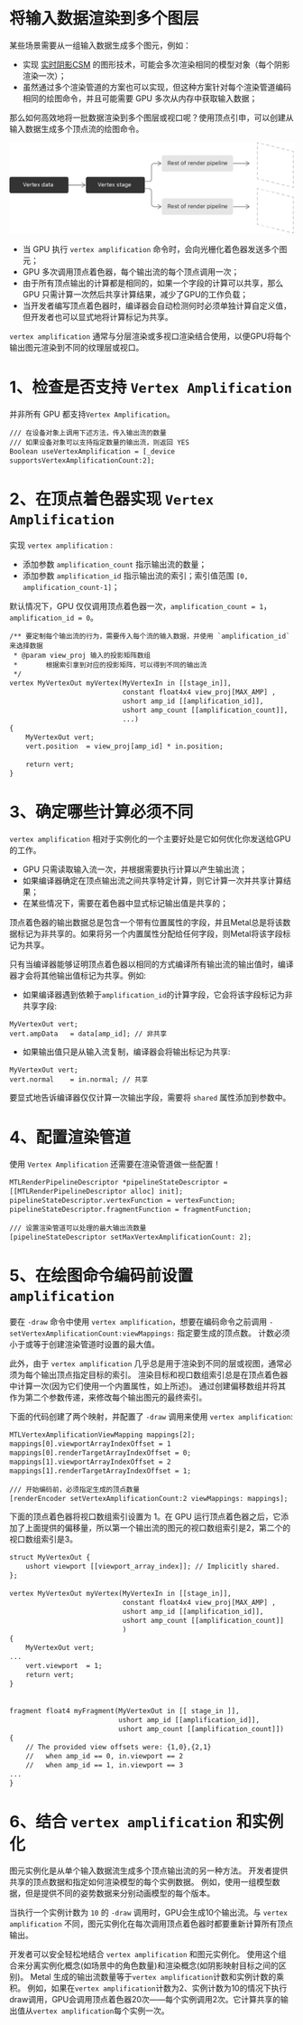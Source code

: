 # 将输入数据渲染到多个图层

某些场景需要从一组输入数据生成多个图元，例如：
* 实现 [实时阴影CSM](https://zhuanlan.zhihu.com/p/53689987) 的图形技术，可能会多次渲染相同的模型对象（每个阴影渲染一次）；
* 虽然通过多个渲染管道的方案也可以实现，但这种方案针对每个渲染管道编码相同的绘图命令，并且可能需要 GPU 多次从内存中获取输入数据；

那么如何高效地将一批数据渲染到多个图层或视口呢？使用顶点引申，可以创建从输入数据生成多个顶点流的绘图命令。

![顶点引申](assets/Metal_vertexs_amplification.png)

* 当 GPU 执行 `vertex amplification` 命令时，会向光栅化着色器发送多个图元；
* GPU 多次调用顶点着色器，每个输出流的每个顶点调用一次；
* 由于所有顶点输出的计算都是相同的，如果一个字段的计算可以共享，那么 GPU 只需计算一次然后共享计算结果，减少了GPU的工作负载；
* 当开发者编写顶点着色器时，编译器会自动检测何时必须单独计算自定义值，但开发者也可以显式地将计算标记为共享。


`vertex amplification` 通常与分层渲染或多视口渲染结合使用，以便GPU将每个输出图元渲染到不同的纹理层或视口。


# 1、检查是否支持 `Vertex Amplification`

并非所有 GPU 都支持`Vertex Amplification`。

```
/// 在设备对象上调用下述方法，传入输出流的数量
/// 如果设备对象可以支持指定数量的输出流，则返回 YES
Boolean useVertexAmplification = [_device supportsVertexAmplificationCount:2];
```

# 2、在顶点着色器实现 `Vertex Amplification`

实现 `vertex amplification` :
* 添加参数 `amplification_count` 指示输出流的数量；
* 添加参数 `amplification_id` 指示输出流的索引；索引值范围 `[0, amplification_count-1]`；

默认情况下，GPU 仅仅调用顶点着色器一次，`amplification_count = 1`，`amplification_id = 0`。

```
/** 要定制每个输出流的行为，需要传入每个流的输入数据，并使用 `amplification_id` 来选择数据
 * @param view_proj 输入的投影矩阵数组
 *       根据索引拿到对应的投影矩阵，可以得到不同的输出流
 */
vertex MyVertexOut myVertex(MyVertexIn in [[stage_in]],
                            constant float4x4 view_proj[MAX_AMP] ,
                            ushort amp_id [[amplification_id]],
                            ushort amp_count [[amplification_count]],
                            ...)
{
    MyVertexOut vert;
    vert.position  = view_proj[amp_id] * in.position;
    
    return vert;
}
```

# 3、确定哪些计算必须不同

`vertex amplification` 相对于实例化的一个主要好处是它如何优化你发送给GPU的工作。
* GPU 只需读取输入流一次，并根据需要执行计算以产生输出流；
* 如果编译器确定在顶点输出流之间共享特定计算，则它计算一次并共享计算结果；
* 在某些情况下，需要在着色器中显式标记输出值是共享的；


顶点着色器的输出数据总是包含一个带有位置属性的字段，并且Metal总是将该数据标记为非共享的。如果将另一个内置属性分配给任何字段，则Metal将该字段标记为共享。

只有当编译器能够证明顶点着色器以相同的方式编译所有输出流的输出值时，编译器才会将其他输出值标记为共享。例如:
* 如果编译器遇到依赖于`amplification_id`的计算字段，它会将该字段标记为非共享字段:

```
MyVertexOut vert;
vert.ampData   = data[amp_id]; // 非共享
```

* 如果输出值只是从输入流复制，编译器会将输出标记为共享:

```
MyVertexOut vert;
vert.normal    = in.normal; // 共享
```

要显式地告诉编译器仅仅计算一次输出字段，需要将 `shared` 属性添加到参数中。

# 4、配置渲染管道

使用 `Vertex Amplification` 还需要在渲染管道做一些配置！


```
MTLRenderPipelineDescriptor *pipelineStateDescriptor = [[MTLRenderPipelineDescriptor alloc] init];
pipelineStateDescriptor.vertexFunction = vertexFunction;
pipelineStateDescriptor.fragmentFunction = fragmentFunction;

/// 设置渲染管道可以处理的最大输出流数量
[pipelineStateDescriptor setMaxVertexAmplificationCount: 2];
```

# 5、在绘图命令编码前设置 `amplification` 

要在 `-draw` 命令中使用 `vertex amplification`，想要在编码命令之前调用 `-setVertexAmplificationCount:viewMappings:` 指定要生成的顶点数。
计数必须小于或等于创建渲染管道时设置的最大值。

此外，由于 `vertex amplification` 几乎总是用于渲染到不同的层或视图，通常必须为每个输出顶点指定目标的索引。
渲染目标和视口数组索引总是在顶点着色器中计算一次(因为它们使用一个内置属性，如上所述)。
通过创建偏移数组并将其作为第二个参数传递，来修改每个输出图元的最终索引。

下面的代码创建了两个映射，并配置了 `-draw` 调用来使用 `vertex amplification`:

```
MTLVertexAmplificationViewMapping mappings[2];
mappings[0].viewportArrayIndexOffset = 1
mappings[0].renderTargetArrayIndexOffset = 0;
mappings[1].viewportArrayIndexOffset = 2
mappings[1].renderTargetArrayIndexOffset = 1;

/// 开始编码前，必须指定生成的顶点数量
[renderEncoder setVertexAmplificationCount:2 viewMappings: mappings];
```

下面的顶点着色器将视口数组索引设置为 1。在 GPU 运行顶点着色器之后，它添加了上面提供的偏移量，所以第一个输出流的图元的视口数组索引是2，第二个的视口数组索引是3。


```
struct MyVertexOut {
    ushort viewport [[viewport_array_index]]; // Implicitly shared.
};

vertex MyVertexOut myVertex(MyVertexIn in [[stage_in]],
                            constant float4x4 view_proj[MAX_AMP] ,
                            ushort amp_id [[amplification_id]],
                            ushort amp_count [[amplification_count]]
                            )
{
    MyVertexOut vert;
...
    vert.viewport  = 1;
    return vert;
}


fragment float4 myFragment(MyVertexOut in [[ stage_in ]],
                           ushort amp_id [[amplification_id]],
                           ushort amp_count [[amplification_count]])
{
    // The provided view offsets were: {1,0},{2,1}
    //   when amp_id == 0, in.viewport == 2
    //   when amp_id == 1, in.viewport == 3
...
}
```

# 6、结合 `vertex amplification` 和实例化

图元实例化是从单个输入数据流生成多个顶点输出流的另一种方法。
开发者提供共享的顶点数据和指定如何渲染模型的每个实例数据。
例如，使用一组模型数据，但是提供不同的姿势数据来分别动画模型的每个版本。


当执行一个实例计数为 `10` 的 `-draw` 调用时，GPU会生成10个输出流。与 `vertex amplification`  不同，图元实例化在每次调用顶点着色器时都要重新计算所有顶点输出。

开发者可以安全轻松地结合 `vertex amplification` 和图元实例化。
使用这个组合来分离实例化概念(如场景中的角色数量)和渲染概念(如阴影映射目标之间的区别)。
Metal 生成的输出流数量等于`vertex amplification`计数和实例计数的乘积。
例如，如果在`vertex amplification`计数为2、实例计数为10的情况下执行draw调用，GPU会调用顶点着色器20次——每个实例调用2次。它计算共享的输出值从`vertex amplification`每个实例一次。
